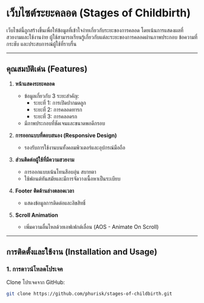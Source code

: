 # เว็บไซต์ระยะคลอด (Stages of Childbirth)

เว็บไซต์นี้ถูกสร้างขึ้นเพื่อให้ข้อมูลที่เข้าใจง่ายเกี่ยวกับระยะของการคลอด โดยเน้นการแสดงผลที่สวยงามและใช้งานง่าย ผู้ใช้สามารถเรียนรู้เกี่ยวกับแต่ละระยะของการคลอดผ่านภาพประกอบ ข้อความที่กระชับ และประสบการณ์ผู้ใช้ที่ราบรื่น

---

## คุณสมบัติเด่น (Features)

1. **หน้าแสดงระยะคลอด**
   - ข้อมูลเกี่ยวกับ 3 ระยะสำคัญ:
     - ระยะที่ 1: การเปิดปากมดลูก
     - ระยะที่ 2: การคลอดทารก
     - ระยะที่ 3: การคลอดรก
   - มีภาพประกอบที่ชัดเจนและขนาดพอดีกรอบ

2. **การออกแบบที่ตอบสนอง (Responsive Design)**
   - รองรับการใช้งานบนทั้งคอมพิวเตอร์และอุปกรณ์มือถือ

3. **ส่วนติดต่อผู้ใช้ที่มีความสวยงาม**
   - การออกแบบเน้นโทนสีอบอุ่น สบายตา
   - ใช้ฟอนต์ทันสมัยและมีการจัดวางเนื้อหาเป็นระเบียบ

4. **Footer ติดด้านล่างตลอดเวลา**
   - แสดงข้อมูลการติดต่อและลิขสิทธิ์

5. **Scroll Animation**
   - เพิ่มความลื่นไหลด้วยเอฟเฟกต์เลื่อน (AOS - Animate On Scroll)

---

## การติดตั้งและใช้งาน (Installation and Usage)

### 1. การดาวน์โหลดโปรเจค
Clone โปรเจคจาก GitHub:
```bash
git clone https://github.com/phurisk/stages-of-childbirth.git
